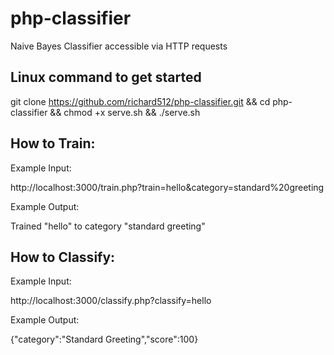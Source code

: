# php-classifier
Naive Bayes Classifier accessible via HTTP requests

## Linux command to get started

git clone https://github.com/richard512/php-classifier.git && cd php-classifier && chmod +x serve.sh && ./serve.sh

## How to Train:

Example Input:

http://localhost:3000/train.php?train=hello&category=standard%20greeting

Example Output:

Trained "hello" to category "standard greeting"

## How to Classify:

Example Input:

http://localhost:3000/classify.php?classify=hello

Example Output:

{"category":"Standard Greeting","score":100}
